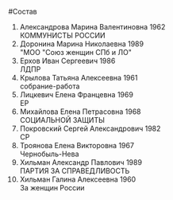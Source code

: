 #Состав
1. Александрова Марина Валентиновна 1962   
    КОММУНИСТЫ РОССИИ
2. Доронина Марина Николаевна 1989   
    "МОО "Союз женщин СПб и ЛО"
3. Ерхов Иван Сергеевич 1986   
    ЛДПР
4. Крылова Татьяна Алексеевна 1961   
    собрание-работа
5. Лицкевич Елена Францевна 1969   
    ЕР
6. Михайлова Елена Петрасовна 1968   
    СОЦИАЛЬНОЙ ЗАЩИТЫ
7. Покровский Сергей Александрович 1982   
    СР
8. Троянова Елена Викторовна 1967   
    Чернобыль-Нева
9. Хильман Александр Павлович 1989   
    ПАРТИЯ ЗА СПРАВЕДЛИВОСТЬ
10. Хильман Галина Алексеевна 1960   
    За женщин России
